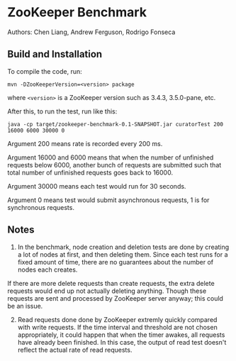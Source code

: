 # ZooKeeper Benchmark

Authors: Chen Liang, Andrew Ferguson, Rodrigo Fonseca

## Build and Installation

To compile the code, run: 

	mvn -DZooKeeperVersion=<version> package

where `<version>` is a ZooKeeper version such as 3.4.3, 3.5.0-pane, etc.

After this, to run the test, run like this:

	java -cp target/zookeeper-benchmark-0.1-SNAPSHOT.jar curatorTest 200 16000 6000 30000 0

Argument 200 means rate is recorded every 200 ms.

Argument 16000 and 6000 means that when the number of unfinished requests below 
6000, another bunch of requests are submitted such that total number of 
unfinished requests goes back to 16000.

Argument 30000 means each test would run for 30 seconds.

Argument 0 means test would submit asynchronous requests, 1 is for synchronous 
requests.

## Notes

1. In the benchmark, node creation and deletion tests are done by creating a lot
of nodes at first, and then deleting them. Since each test runs for a fixed 
amount of time, there are no guarantees about the number of nodes each creates.

If there are more delete requests than create requests, the extra delete 
requests would end up not actually deleting anything. Though these requests are 
sent and processed by ZooKeeper server anyway; this could be an issue.

2. Read requests done done by ZooKeeper extremly quickly compared with write 
requests. If the time interval and threshold are not chosen appropriately, it 
could happen that when the timer awakes, all requests have already been 
finished. In this case, the output of read test doesn't reflect the actual rate 
of read requests. 
